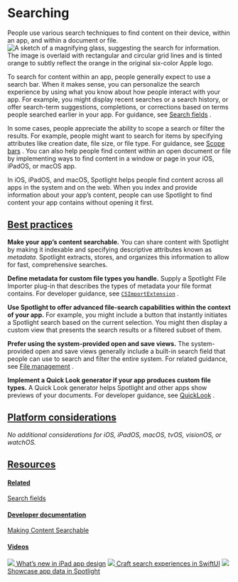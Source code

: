 Searching
=========

People use various search techniques to find content on their device, within an app, and within a document or file.![A sketch of a magnifying glass, suggesting the search for information. The image is overlaid with rectangular and circular grid lines and is tinted orange to subtly reflect the orange in the original six-color Apple logo.](https://docs-assets.developer.apple.com/published/d80bc4d95013730b824dc7956f912b4d/patterns-searching-intro@2x.png)

To search for content within an app, people generally expect to use a search bar. When it makes sense, you can personalize the search experience by using what you know about how people interact with your app. For example, you might display recent searches or a search history, or offer search-term suggestions, completions, or corrections based on terms people searched earlier in your app. For guidance, see [Search fields](/design/human-interface-guidelines/search-fields)
.

In some cases, people appreciate the ability to scope a search or filter the results. For example, people might want to search for items by specifying attributes like creation date, file size, or file type. For guidance, see [Scope bars](/design/human-interface-guidelines/search-fields#Scope-bars)
. You can also help people find content within an open document or file by implementing ways to find content in a window or page in your iOS, iPadOS, or macOS app.

In iOS, iPadOS, and macOS, Spotlight helps people find content across all apps in the system and on the web. When you index and provide information about your app’s content, people can use Spotlight to find content your app contains without opening it first.

[Best practices](/design/human-interface-guidelines/searching#Best-practices)
-----------------------------------------------------------------------------

**Make your app’s content searchable.** You can share content with Spotlight by making it indexable and specifying descriptive attributes known as *metadata*. Spotlight extracts, stores, and organizes this information to allow for fast, comprehensive searches.

**Define metadata for custom file types you handle.** Supply a Spotlight File Importer plug-in that describes the types of metadata your file format contains. For developer guidance, see [`CSImportExtension`](/documentation/corespotlight/csimportextension)
.

**Use Spotlight to offer advanced file-search capabilities within the context of your app.** For example, you might include a button that instantly initiates a Spotlight search based on the current selection. You might then display a custom view that presents the search results or a filtered subset of them.

**Prefer using the system-provided open and save views.** The system-provided open and save views generally include a built-in search field that people can use to search and filter the entire system. For related guidance, see [File management](/design/human-interface-guidelines/file-management)
.

**Implement a Quick Look generator if your app produces custom file types.** A Quick Look generator helps Spotlight and other apps show previews of your documents. For developer guidance, see [QuickLook](/documentation/quicklook)
.

[Platform considerations](/design/human-interface-guidelines/searching#Platform-considerations)
-----------------------------------------------------------------------------------------------

*No additional considerations for iOS, iPadOS, macOS, tvOS, visionOS, or watchOS.*

[Resources](/design/human-interface-guidelines/searching#Resources)
-------------------------------------------------------------------

#### [Related](/design/human-interface-guidelines/searching#Related)

[Search fields](/design/human-interface-guidelines/search-fields)


#### [Developer documentation](/design/human-interface-guidelines/searching#Developer-documentation)

[Making Content Searchable](/documentation/corespotlight/making_content_searchable)


#### [Videos](/design/human-interface-guidelines/searching#Videos)

[![](https://devimages-cdn.apple.com/wwdc-services/images/124/6E076CE0-7DDF-4471-B6F0-005ADF9C7960/6500_wide_250x141_1x.jpg) What’s new in iPad app design](https://developer.apple.com/videos/play/wwdc2022/10009) 
[![](https://devimages-cdn.apple.com/wwdc-services/images/119/D45C244B-2038-4692-99A0-6131ED5FD984/5084_wide_250x141_1x.jpg) Craft search experiences in SwiftUI](https://developer.apple.com/videos/play/wwdc2021/10176) 
[![](https://devimages-cdn.apple.com/wwdc-services/images/119/293EC8B4-DE5B-4879-B0BD-5E6A11CFD7FD/4994_wide_250x141_1x.jpg) Showcase app data in Spotlight](https://developer.apple.com/videos/play/wwdc2021/10098) 
